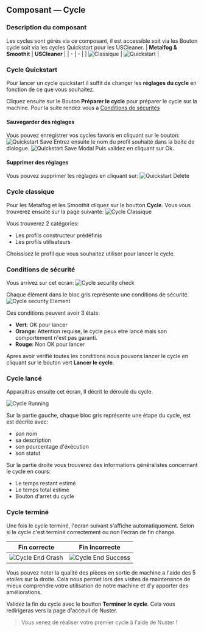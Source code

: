 ## Composant — Cycle

### Description du composant

Les cycles sont gérés via ce composant, il est accessible soit via les Bouton cycle soit via les cycles Quickstart pour les USCleaner.
 | **Metalfog & Smoothit** | **USCleaner** |
 | - | - |
 | ![Classique](assets/classic.png) |  ![Quickstart](assets/quickstart.png) |

### Cycle Quickstart

Pour lancer un cycle quickstart il suffit de changer les **réglages du cycle** en fonction de ce que vous souhaitez.

Cliquez ensuite sur le Bouton **Préparer le cycle** pour préparer le cycle sur la machine.
Pour la suite rendez vous a [Conditions de sécurités](#conditions-de-sécurité)

#### Sauvegarder des réglages

Vous pouvez enregistrer vos cycles favoris en cliquant sur le bouton:
![Quickstart Save](assets/quickstart-save.png)
Entrez ensuite le nom du profil souhaité dans la boite de dialogue.
![Quickstart Save Modal](assets/quickstart-save-modal.png)
Puis validez en cliquant sur Ok.

#### Supprimer des réglages
Vous pouvez supprimer les réglages en cliquant sur:
![Quickstart Delete](assets/quickstart-delete.png)

### Cycle classique

Pour les Metalfog et les Smoothit cliquez sur le boutton **Cycle**. Vous vous trouverez ensuite sur la page suivante: 
![Cycle Classique](assets/cycle-classic.png)

Vous trouverez 2 catégories:

- Les profils constructeur prédéfinis
- Les profils utilisateurs

Choissisez le profil que vous souhaitez utiliser pour lancer le cycle.

### Conditions de sécurité

Vous arrivez sur cet ecran:
![Cycle security check](assets/cycle-security.png)

Chaque élément dans le bloc gris représente une conditions de sécurité.
![Cycle security Element](assets/cycle-security-element.png)

Ces conditions peuvent avoir 3 états:

- **Vert**: OK pour lancer
- **Orange**: Attention requise, le cycle peux etre lancé mais son comportement n'est pas garanti.
- **Rouge**: Non OK pour lancer

Apres avoir vérifié toutes les conditions nous pouvons lancer le cycle en cliquant sur le bouton vert **Lancer le cycle**.

### Cycle lancé

Apparaitras ensuite cet écran, Il décrit le déroulé du cycle.

![Cycle Running](assets/cycle-running.png)

Sur la partie gauche, chaque bloc gris représente une étape du cycle, est est décrite avec:

- son nom
- sa description
- son pourcentage d'éxécution
- son statut

Sur la partie droite vous trouverez des informations généralistes concernant le cycle en cours:

- Le temps restant estimé
- Le temps total estimé
- Bouton d'arret du cycle

### Cycle terminé

Une fois le cycle terminé, l'ecran suivant s'affiche automatiquement.
Selon si le cycle c'est terminé correctement ou non l'ecran de fin change.

| Fin correcte | Fin Incorrecte |
| ---- | ---- |
| ![Cycle End Crash](assets/cycle-end-crash.png) | ![Cycle End Success](assets/cycle-end-success.png)|

Vous pouvez noter la qualité des pièces en sortie de machine a l'aide des 5 etoiles sur la droite. Cela nous permet lors des visites de maintenance de mieux comprendre votre utilisation de notre machine et d'y apporter des améliorations.

Validez la fin du cycle avec le boutton **Terminer le cycle**. Cela vous redirigeras vers la page d'acceuil de Nuster.

> Vous venez de réaliser votre premier cycle à l'aide de Nuster !
